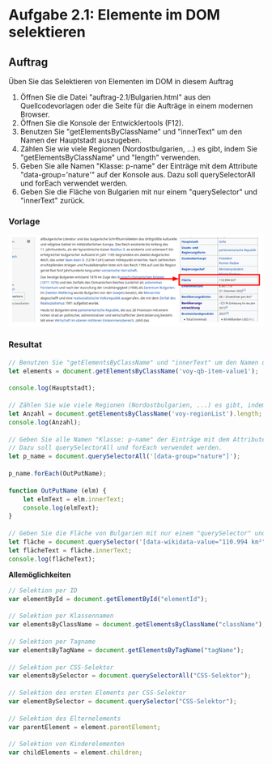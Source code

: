 # Aufgabe 2.1: Elemente im DOM selektieren

## Auftrag
Üben Sie das Selektieren von Elementen im DOM in diesem Auftrag

1. Öffnen Sie die Datei "auftrag-2.1/Bulgarien.html" aus den Quellcodevorlagen oder die Seite für die Aufträge in einem modernen Browser.
2. Öffnen Sie die Konsole der Entwicklertools (F12).
3. Benutzen Sie "getElementsByClassName" und "innerText" um den Namen der Hauptstadt auszugeben.
4. Zählen Sie wie viele Regionen (Nordostbulgarien, ...) es gibt, indem Sie "getElementsByClassName" und "length" verwenden.
5. Geben Sie alle Namen "Klasse: p-name" der Einträge mit dem Attribute "data-group='nature'" auf der Konsole aus. Dazu soll querySelectorAll und forEach verwendet werden.
6. Geben Sie die Fläche von Bulgarien mit nur einem "querySelector" und "innerText" zurück.

### Vorlage
![Vorlage Beispiel](/Modul%20Tag%201/Block_02/Auftrag%202.1/Content/Vorlage.png)

### Resultat

```JavaScript
// Benutzen Sie "getElementsByClassName" und "innerText" um den Namen der Hauptstadt auszugeben.
let elements = document.getElementsByClassName('voy-qb-item-value1');

console.log(Hauptstadt);

// Zählen Sie wie viele Regionen (Nordostbulgarien, ...) es gibt, indem Sie "getElementsByClassName" und "length" verwenden.
let Anzahl = document.getElementsByClassName('voy-regionList').length;
console.log(Anzahl);

// Geben Sie alle Namen "Klasse: p-name" der Einträge mit dem Attribute "data-group='nature'" auf der Konsole aus. 
// Dazu soll querySelectorAll und forEach verwendet werden.
let p_name = document.querySelectorAll('[data-group="nature"]');

p_name.forEach(OutPutName);

function OutPutName (elm) {
    let elmText = elm.innerText;
    console.log(elmText);
}

// Geben Sie die Fläche von Bulgarien mit nur einem "querySelector" und "innerText" zurück.
let fläche = document.querySelector('[data-wikidata-value="110.994 km²"]');
let flächeText = fläche.innerText;
console.log(flächeText);
```


**Allemöglichkeiten**
```JavaScript
// Selektion per ID
var elementById = document.getElementById("elementId");

// Selektion per Klassennamen
var elementsByClassName = document.getElementsByClassName("className");

// Selektion per Tagname
var elementsByTagName = document.getElementsByTagName("tagName");

// Selektion per CSS-Selektor
var elementsBySelector = document.querySelectorAll("CSS-Selektor");

// Selektion des ersten Elements per CSS-Selektor
var elementBySelector = document.querySelector("CSS-Selektor");

// Selektion des Elternelements
var parentElement = element.parentElement;

// Selektion von Kinderelementen
var childElements = element.children;
```